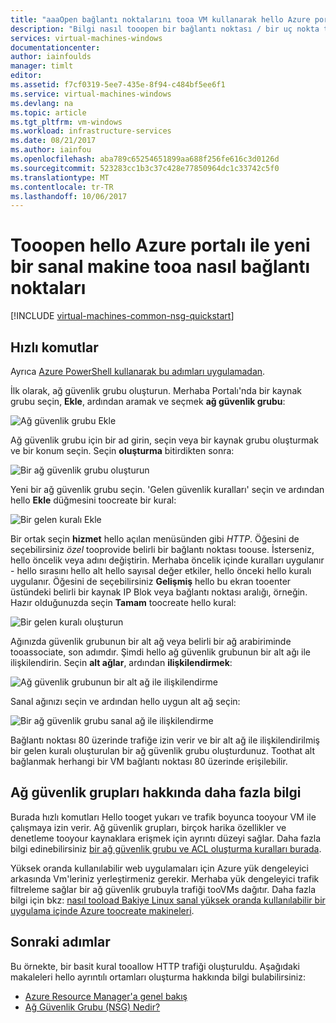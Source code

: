 ```yaml
---
title: "aaaOpen bağlantı noktalarını tooa VM kullanarak hello Azure portalı | Microsoft Docs"
description: "Bilgi nasıl tooopen bir bağlantı noktası / bir uç nokta tooyour Windows VM oluşturma hello resource manager dağıtım modeline hello Azure Portal kullanarak"
services: virtual-machines-windows
documentationcenter: 
author: iainfoulds
manager: timlt
editor: 
ms.assetid: f7cf0319-5ee7-435e-8f94-c484bf5ee6f1
ms.service: virtual-machines-windows
ms.devlang: na
ms.topic: article
ms.tgt_pltfrm: vm-windows
ms.workload: infrastructure-services
ms.date: 08/21/2017
ms.author: iainfou
ms.openlocfilehash: aba789c65254651899aa688f256fe616c3d0126d
ms.sourcegitcommit: 523283cc1b3c37c428e77850964dc1c33742c5f0
ms.translationtype: MT
ms.contentlocale: tr-TR
ms.lasthandoff: 10/06/2017
---
```

# <a name="how-tooopen-ports-tooa-virtual-machine-with-hello-azure-portal"></a>Tooopen hello Azure portalı ile yeni bir sanal makine tooa nasıl bağlantı noktaları
[!INCLUDE [virtual-machines-common-nsg-quickstart](../../../includes/virtual-machines-common-nsg-quickstart.md)]

## <a name="quick-commands"></a>Hızlı komutlar
Ayrıca [Azure PowerShell kullanarak bu adımları uygulamadan](nsg-quickstart-powershell.md).

İlk olarak, ağ güvenlik grubu oluşturun. Merhaba Portalı'nda bir kaynak grubu seçin, **Ekle**, ardından aramak ve seçmek **ağ güvenlik grubu**:

![Ağ güvenlik grubu Ekle](./media/nsg-quickstart-portal/add-nsg.png)

Ağ güvenlik grubu için bir ad girin, seçin veya bir kaynak grubu oluşturmak ve bir konum seçin. Seçin **oluşturma** bitirdikten sonra:

![Bir ağ güvenlik grubu oluşturun](./media/nsg-quickstart-portal/create-nsg.png)

Yeni bir ağ güvenlik grubu seçin. 'Gelen güvenlik kuralları' seçin ve ardından hello **Ekle** düğmesini toocreate bir kural:

![Bir gelen kuralı Ekle](./media/nsg-quickstart-portal/add-inbound-rule.png)

Bir ortak seçin **hizmet** hello açılan menüsünden gibi *HTTP*. Öğesini de seçebilirsiniz *özel* tooprovide belirli bir bağlantı noktası toouse. İsterseniz, hello öncelik veya adını değiştirin. Merhaba öncelik içinde kuralları uygulanır - hello sırasını hello alt hello sayısal değer etkiler, hello önceki hello kuralı uygulanır. Öğesini de seçebilirsiniz **Gelişmiş** hello bu ekran tooenter üstündeki belirli bir kaynak IP Blok veya bağlantı noktası aralığı, örneğin. Hazır olduğunuzda seçin **Tamam** toocreate hello kural:

![Bir gelen kuralı oluşturun](./media/nsg-quickstart-portal/create-inbound-rule.png)

Ağınızda güvenlik grubunun bir alt ağ veya belirli bir ağ arabiriminde tooassociate, son adımdır. Şimdi hello ağ güvenlik grubunun bir alt ağı ile ilişkilendirin. Seçin **alt ağlar**, ardından **ilişkilendirmek**:

![Ağ güvenlik grubunun bir alt ağ ile ilişkilendirme](./media/nsg-quickstart-portal/associate-subnet.png)

Sanal ağınızı seçin ve ardından hello uygun alt ağ seçin:

![Bir ağ güvenlik grubu sanal ağ ile ilişkilendirme](./media/nsg-quickstart-portal/select-vnet-subnet.png)

Bağlantı noktası 80 üzerinde trafiğe izin verir ve bir alt ağ ile ilişkilendirilmiş bir gelen kuralı oluşturulan bir ağ güvenlik grubu oluşturdunuz. Toothat alt bağlanmak herhangi bir VM bağlantı noktası 80 üzerinde erişilebilir.

## <a name="more-information-on-network-security-groups"></a>Ağ güvenlik grupları hakkında daha fazla bilgi
Burada hızlı komutları Hello tooget yukarı ve trafik boyunca tooyour VM ile çalışmaya izin verir. Ağ güvenlik grupları, birçok harika özellikler ve denetleme tooyour kaynaklara erişmek için ayrıntı düzeyi sağlar. Daha fazla bilgi edinebilirsiniz [bir ağ güvenlik grubu ve ACL oluşturma kuralları burada](../../virtual-network/virtual-networks-create-nsg-arm-ps.md).

Yüksek oranda kullanılabilir web uygulamaları için Azure yük dengeleyici arkasında Vm'leriniz yerleştirmeniz gerekir. Merhaba yük dengeleyici trafik filtreleme sağlar bir ağ güvenlik grubuyla trafiği tooVMs dağıtır. Daha fazla bilgi için bkz: [nasıl tooload Bakiye Linux sanal yüksek oranda kullanılabilir bir uygulama içinde Azure toocreate makineleri](tutorial-load-balancer.md).

## <a name="next-steps"></a>Sonraki adımlar
Bu örnekte, bir basit kural tooallow HTTP trafiği oluşturuldu. Aşağıdaki makaleleri hello ayrıntılı ortamları oluşturma hakkında bilgi bulabilirsiniz:

* [Azure Resource Manager'a genel bakış](../../azure-resource-manager/resource-group-overview.md)
* [Ağ Güvenlik Grubu (NSG) Nedir?](../../virtual-network/virtual-networks-nsg.md)